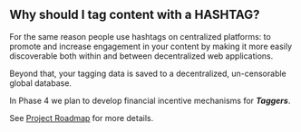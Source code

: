 ## Why should I tag content with a HASHTAG?

For the same reason people use hashtags on centralized platforms: to promote and
increase engagement in your content by making it more easily discoverable both
within and between decentralized web applications.

Beyond that, your tagging data is saved to a decentralized, un-censorable global
database.

In Phase 4 we plan to develop financial incentive mechanisms for **_Taggers_**.

See [Project Roadmap](https://docs.hashtag-protocol.org/essentials/roadmap) for
more details.
